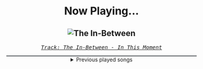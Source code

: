 <div align="center"> 
<h1>Now Playing...</h1>

![The In-Between](https://i.scdn.co/image/ab67616d00001e0266b9bf56e2e057eed8ba6297)
--
_<samp><a href="https://open.spotify.com/track/3WZiHsjugLgasZW7wGemNN">Track: The In-Between - In This Moment</a></samp>_

<div style="border: 1px #4B5054 solid"></div>
<details>
  <summary>
    Previous played songs
  </summary>
  <table>
    <thead>
      <tr>
        <th>
          Artist
        </th>
        <th>
          Song
        </th>
        <th>
          Link
        </th>
      </tr>
    </thead>
    <tbody>
      <tr><td>In This Moment</td><td>The In-Between</td><td><a href="https://open.spotify.com/track/3WZiHsjugLgasZW7wGemNN">https://open.spotify.com/track/3WZiHsjugLgasZW7wGemNN</a></td></tr><tr><td>Troy</td><td>Bet On It</td><td><a href="https://open.spotify.com/track/4EnwhEyuVrC1CgvSur5YL4">https://open.spotify.com/track/4EnwhEyuVrC1CgvSur5YL4</a></td></tr><tr><td>RIN</td><td>Entertain Us</td><td><a href="https://open.spotify.com/track/4OcQ9IJbXprWIug3ypQ4dw">https://open.spotify.com/track/4OcQ9IJbXprWIug3ypQ4dw</a></td></tr><tr><td>Che Lingo</td><td>Gray Eyes</td><td><a href="https://open.spotify.com/track/5Bxl9YjTSVjr3DM5ojwTAB">https://open.spotify.com/track/5Bxl9YjTSVjr3DM5ojwTAB</a></td></tr><tr><td>Alisa Okehazama</td><td>7 to 3</td><td><a href="https://open.spotify.com/track/3FkHIhQdbqwX736X3gCYx3">https://open.spotify.com/track/3FkHIhQdbqwX736X3gCYx3</a></td></tr><tr><td>Jonathan Young</td><td>Randy Dandy Oh</td><td><a href="https://open.spotify.com/track/2Ulpd9UbFfHugslAAJepG8">https://open.spotify.com/track/2Ulpd9UbFfHugslAAJepG8</a></td></tr><tr><td>Thornhill</td><td>Revolver</td><td><a href="https://open.spotify.com/track/1OmtYfgEqFoU8EhG3IQzrF">https://open.spotify.com/track/1OmtYfgEqFoU8EhG3IQzrF</a></td></tr><tr><td>Thornhill</td><td>DIESEL</td><td><a href="https://open.spotify.com/track/62myDdLehDJdH4PG9gIt2x">https://open.spotify.com/track/62myDdLehDJdH4PG9gIt2x</a></td></tr><tr><td>Thornhill</td><td>fall into the wind</td><td><a href="https://open.spotify.com/track/0GdLQYVd6Yco0mY4vswMrN">https://open.spotify.com/track/0GdLQYVd6Yco0mY4vswMrN</a></td></tr><tr><td>Thornhill</td><td>CRUSH</td><td><a href="https://open.spotify.com/track/4jM5B0X8sIZY7GVJuEOdFR">https://open.spotify.com/track/4jM5B0X8sIZY7GVJuEOdFR</a></td></tr><tr><td>Thornhill</td><td>nerv</td><td><a href="https://open.spotify.com/track/3lfX7NlM4Ta9ie0I6Ddt4Y">https://open.spotify.com/track/3lfX7NlM4Ta9ie0I6Ddt4Y</a></td></tr><tr><td>Thornhill</td><td>Only Ever You</td><td><a href="https://open.spotify.com/track/5x9dHoD2FIDmfm2OPkixKR">https://open.spotify.com/track/5x9dHoD2FIDmfm2OPkixKR</a></td></tr><tr><td>Thornhill</td><td>TONGUES</td><td><a href="https://open.spotify.com/track/48Y6xWm5ayoOPfEhKNJQxt">https://open.spotify.com/track/48Y6xWm5ayoOPfEhKNJQxt</a></td></tr><tr><td>Thornhill</td><td>Obsession</td><td><a href="https://open.spotify.com/track/1mK4v6sSCbKR2mMAWG2zMy">https://open.spotify.com/track/1mK4v6sSCbKR2mMAWG2zMy</a></td></tr><tr><td>Thornhill</td><td>under the knife</td><td><a href="https://open.spotify.com/track/1fyHEYD5nCPYILDtsuOre9">https://open.spotify.com/track/1fyHEYD5nCPYILDtsuOre9</a></td></tr><tr><td>Thornhill</td><td>Silver Swarm</td><td><a href="https://open.spotify.com/track/0c5LR1RdTl6LXYVRHcGee5">https://open.spotify.com/track/0c5LR1RdTl6LXYVRHcGee5</a></td></tr><tr><td>Thornhill</td><td>For Now</td><td><a href="https://open.spotify.com/track/0Gg9krMVwwsTC3URfYb7Hc">https://open.spotify.com/track/0Gg9krMVwwsTC3URfYb7Hc</a></td></tr><tr><td>Thornhill</td><td>Revolver</td><td><a href="https://open.spotify.com/track/1OmtYfgEqFoU8EhG3IQzrF">https://open.spotify.com/track/1OmtYfgEqFoU8EhG3IQzrF</a></td></tr><tr><td>Thornhill</td><td>DIESEL</td><td><a href="https://open.spotify.com/track/62myDdLehDJdH4PG9gIt2x">https://open.spotify.com/track/62myDdLehDJdH4PG9gIt2x</a></td></tr><tr><td>Thornhill</td><td>fall into the wind</td><td><a href="https://open.spotify.com/track/0GdLQYVd6Yco0mY4vswMrN">https://open.spotify.com/track/0GdLQYVd6Yco0mY4vswMrN</a></td></tr>
    </tbody>
  </table>
</details>

</div>
